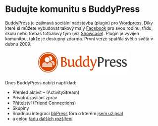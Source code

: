 <!--
title : Budujte komunitu s BuddyPress
author : Roman Ožana <ozana@omdesign.cz>
date : 7.9.2010 14:32:04
tags : BuddyPress, wordpress
-->

# Budujte komunitu s BuddyPress

[BuddyPress][1] je zajímavá sociální nadstavba (plugin) pro [Wordpress][2]. Díky které si můžete vybudovat takový malý [Facebook][3] pro svou rodinu, třídu, školu nebo třebas fotbalový tým (viz [Showcase][4]). Plugin je vyvíjen komunitou, takže je dostupný zdarma. První verze spatřila světlo světa v dubnu 2009.

<p style="text-align: center;">
  <img class="aligncenter size-full wp-image-1166" title="BuddyPress" src="buddypress.png" alt="" width="300" height="77" />
</p>

Dnes BuddyPress nabízí například:

  * Přehled aktivit &#8211; (ActivityStream)
  * Privátní zasílání zpráv
  * Přátelství (Friend Connections)
  * Skupiny
  * Snadnou integraci [bbPress][5] fóra o kterém [jsem už psal][6]
  * a celou [řadu dalších rozšíření][7]

 [1]: http://buddypress.org/ "BudyPress"
 [2]: http://www.wordpress.org
 [3]: http://www.facebook.com/
 [4]: http://buddypress.org/showcase/
 [5]: http://bbpress.org/
 [6]: http://www.nabito.net/znate-bbpress-diskuzni-forum-od-autoru-wordpress/
 [7]: http://buddypress.org/extend/plugins/
